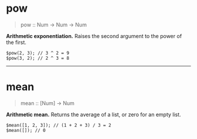 # pow

> pow :: Num -> Num -> Num

__Arithmetic exponentiation.__
Raises the second argument to the power of the first.

```
$pow(2, 3); // 3 ^ 2 = 9
$pow(3, 2); // 2 ^ 3 = 8
```

---

# mean

> mean :: [Num] -> Num

__Arithmetic mean.__
Returns the average of a list, or zero for an empty list.

```
$mean([1, 2, 3]); // (1 + 2 + 3) / 3 = 2
$mean([]); // 0
```

